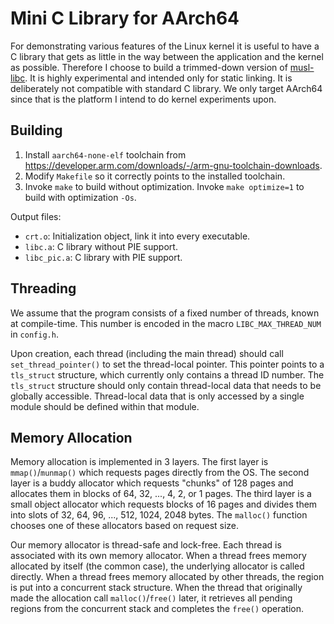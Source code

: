 # Mini C Library for AArch64

For demonstrating various features of the Linux kernel it is useful to have a C library that gets as little in the way between the application and the kernel as possible.
Therefore I choose to build a trimmed-down version of [musl-libc](https://musl.libc.org/).
It is highly experimental and intended only for static linking.
It is deliberately not compatible with standard C library.
We only target AArch64 since that is the platform I intend to do kernel experiments upon.

## Building

1. Install `aarch64-none-elf` toolchain from https://developer.arm.com/downloads/-/arm-gnu-toolchain-downloads.
2. Modify `Makefile` so it correctly points to the installed toolchain.
3. Invoke `make` to build without optimization. Invoke `make optimize=1` to build with optimization `-Os`.

Output files:
* `crt.o`: Initialization object, link it into every executable.
* `libc.a`: C library without PIE support.
* `libc_pic.a`: C library with PIE support.

## Threading

We assume that the program consists of a fixed number of threads, known at compile-time.
This number is encoded in the macro `LIBC_MAX_THREAD_NUM` in `config.h`.

Upon creation, each thread (including the main thread) should call `set_thread_pointer()` to set the thread-local pointer.
This pointer points to a `tls_struct` structure, which currently only contains a thread ID number.
The `tls_struct` structure should only contain thread-local data that needs to be globally accessible.
Thread-local data that is only accessed by a single module should be defined within that module.

## Memory Allocation

Memory allocation is implemented in 3 layers.
The first layer is `mmap()`/`munmap()` which requests pages directly from the OS.
The second layer is a buddy allocator which requests "chunks" of 128 pages and allocates them in blocks of 64, 32, ..., 4, 2, or 1 pages.
The third layer is a small object allocator which requests blocks of 16 pages and divides them into slots of 32, 64, 96, ..., 512, 1024, 2048 bytes.
The `malloc()` function chooses one of these allocators based on request size.

Our memory allocator is thread-safe and lock-free.
Each thread is associated with its own memory allocator.
When a thread frees memory allocated by itself (the common case), the underlying allocator is called directly.
When a thread frees memory allocated by other threads, the region is put into a concurrent stack structure.
When the thread that originally made the allocation call `malloc()`/`free()` later,
it retrieves all pending regions from the concurrent stack and completes the `free()` operation.